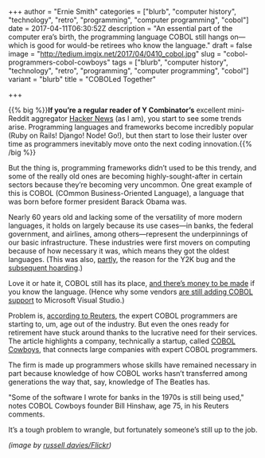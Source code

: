 +++
author = "Ernie Smith"
categories = ["blurb", "computer history", "technology", "retro", "programming", "computer programming", "cobol"]
date = 2017-04-11T06:30:52Z
description = "An essential part of the computer era’s birth, the programming language COBOL still hangs on—which is good for would-be retirees who know the language."
draft = false
image = "http://tedium.imgix.net/2017/04/0410_cobol.jpg"
slug = "cobol-programmers-cobol-cowboys"
tags = ["blurb", "computer history", "technology", "retro", "programming", "computer programming", "cobol"]
variant = "blurb"
title = "COBOLed Together"

+++

{{% big %}}**If you’re a regular reader of Y Combinator’s** excellent mini-Reddit aggregator [Hacker News](https://news.ycombinator.com/) (as I am), you start to see some trends arise. Programming languages and frameworks become incredibly popular (Ruby on Rails! Django! Node! Go!), but then start to lose their luster over time as programmers inevitably move onto the next coding innovation.{{% /big %}}

But the thing is, programming frameworks didn’t used to be this trendy, and some of the really old ones are becoming highly-sought-after in certain sectors because they’re becoming very uncommon. One great example of this is COBOL (COmmon Business-Oriented Language), a language that was born before former president Barack Obama was.

Nearly 60 years old and lacking some of the versatility of more modern languages, it holds on largely because its use cases—in banks, the federal government, and airlines, among others—represent the underpinnings of our basic infrastructure. These industries were first movers on computing because of how necessary it was, which means they got the oldest languages. (This was also, [partly](https://homepages.wmich.edu/~rea/Y2K/FAQ.html), the reason for the Y2K bug and the [subsequent hoarding](http://tedium.co/2016/07/19/y2k-hoarding-survivalists-freakout/).)

Love it or hate it, COBOL still has its place, [and there’s money to be made](http://www.cio.com/article/3050836/developer/why-its-time-to-learn-cobol.html) if you know the language. (Hence why some vendors [are still adding COBOL support](http://windowsitpro.com/development/microsoft-visual-studio-2017-gains-cobol-support-micro-focus) to Microsoft Visual Studio.)

Problem is, [according to Reuters](http://www.reuters.com/article/us-usa-banks-cobol-idUSKBN17C0D8), the expert COBOL programmers are starting to, um, age out of the industry. But even the ones ready for retirement have stuck around thanks to the lucrative need for their services. The article highlights a company, technically a startup, called [COBOL Cowboys](http://cobolcowboys.com/), that connects large companies with expert COBOL programmers.

The firm is made up programmers whose skills have remained necessary in part because knowledge of how COBOL works hasn’t transferred among generations the way that, say, knowledge of The Beatles has.

"Some of the software I wrote for banks in the 1970s is still being used," notes COBOL Cowboys founder Bill Hinshaw, age 75, in his Reuters comments.

It’s a tough problem to wrangle, but fortunately someone’s still up to the job.

*(image by [russell davies/Flickr](https://www.flickr.com/photos/russelldavies/17058362140/))*